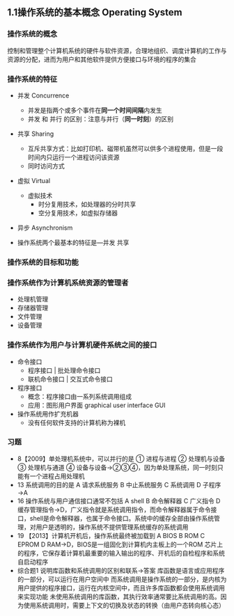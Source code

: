 ## 1.1操作系统的基本概念 Operating System

### 操作系统的概念

控制和管理整个计算机系统的硬件与软件资源，合理地组织、调度计算机的工作与资源的分配，进而为用户和其他软件提供方便接口与环境的程序的集合

### 操作系统的特征

- 并发 Concurrence
    - 并发是指两个或多个事件在**同一个时间间隔**内发生
    - 并发 和 并行 的区别：注意与并行（**同一时刻**）的区别
- 共享 Sharing
    - 互斥共享方式：比如打印机、磁带机虽然可以供多个进程使用，但是一段时间内只运行一个进程访问该资源
    - 同时访问方式
- 虚拟 Virtual
    - 虚拟技术
        - 时分复用技术，如处理器的分时共享
        - 空分复用技术，如虚拟存储器
- 异步 Asynchronism

- 操作系统两个最基本的特征是―并发 共享

### 操作系统的目标和功能

### 操作系统作为计算机系统资源的管理者

- 处理机管理
- 存储器管理
- 文件管理
- 设备管理

### 操作系统作为用户与计算机硬件系统之间的接口

- 命令接口
    - 程序接口 | 批处理命令接口
    - 联机命令接口 | 交互式命令接口
- 程序接口
    - 概念：程序接口由一系列系统调用组成
    - 应用：图形用户界面 graphical user interface GUI
- 操作系统用作扩充机器
    - 没有任何软件支持的计算机称为裸机

### 习题
- 8【2009】单处理机系统中，可以并行的是
① 进程与进程
② 处理机与设备
③ 处理机与通道
④ 设备与设备→②③④，因为单处理系统，同一时刻只能有一个进程占用处理机
- 13 系统调用的目的是
A 请求系统服务
B 中止系统服务
C 系统调用
D 子程序→A
- 16 操作系统与用户通信接口通常不包括
A shell
B 命令解释器
C 广义指令 
D 缓存管理指令→D，广义指令就是系统调用指令，而命令解释器属于命令接口，shell是命令解释器，也属于命令接口。系统中的缓存全部由操作系统管理，对用户是透明的，操作系统不提供管理系统缓存的系统调用
- 19 【2013】计算机开机后，操作系统最终被加载到
A BIOS
B ROM
C EPROM
D RAM→D，BIOS是一组固化到计算机内主板上的一个ROM 芯片上的程序，它保存着计算机最重要的输入输出的程序、开机后的自检程序和系统自启动程序
- 综合题1 说明库函数和系统调用的区别和联系→答案
库函数是语言或应用程序的一部分，可以运行在用户空间中
而系统调用是操作系统的一部分，是内核为用户提供的程序接口，运行在内核空间中，而且许多库函数都会使用系统调用来实现功能
未使用系统调用的库函数，其执行效率通常要比系统调用的高。因为使用系统调用时，需要上下文的切换及状态的转换（由用户态转向核心态）